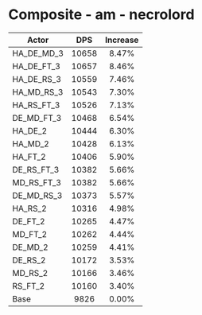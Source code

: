 # Composite - am - necrolord
| Actor | DPS | Increase |
|---|:---:|:---:|
|HA_DE_MD_3|10658|8.47%|
|HA_DE_FT_3|10657|8.46%|
|HA_DE_RS_3|10559|7.46%|
|HA_MD_RS_3|10543|7.30%|
|HA_RS_FT_3|10526|7.13%|
|DE_MD_FT_3|10468|6.54%|
|HA_DE_2|10444|6.30%|
|HA_MD_2|10428|6.13%|
|HA_FT_2|10406|5.90%|
|DE_RS_FT_3|10382|5.66%|
|MD_RS_FT_3|10382|5.66%|
|DE_MD_RS_3|10373|5.57%|
|HA_RS_2|10316|4.98%|
|DE_FT_2|10265|4.47%|
|MD_FT_2|10262|4.44%|
|DE_MD_2|10259|4.41%|
|DE_RS_2|10172|3.53%|
|MD_RS_2|10166|3.46%|
|RS_FT_2|10160|3.40%|
|Base|9826|0.00%|
